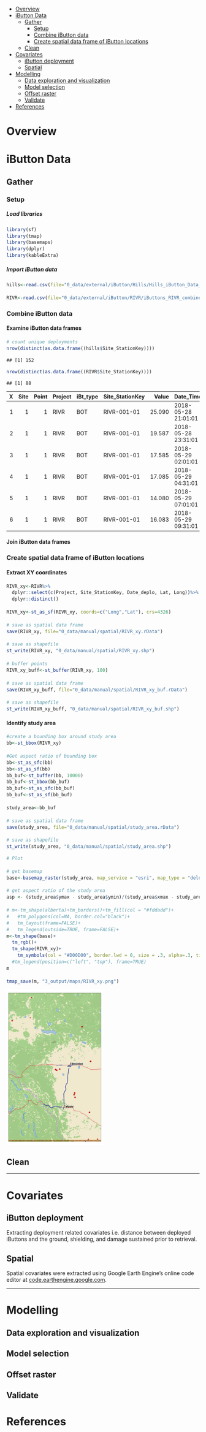 -   <a href="#overview" id="toc-overview">Overview</a>
-   <a href="#ibutton-data" id="toc-ibutton-data">iButton Data</a>
    -   <a href="#gather" id="toc-gather">Gather</a>
        -   <a href="#setup" id="toc-setup">Setup</a>
        -   <a href="#combine-ibutton-data" id="toc-combine-ibutton-data">Combine
            iButton data</a>
        -   <a href="#create-spatial-data-frame-of-ibutton-locations"
            id="toc-create-spatial-data-frame-of-ibutton-locations">Create spatial
            data frame of iButton locations</a>
    -   <a href="#clean" id="toc-clean">Clean</a>
-   <a href="#covariates" id="toc-covariates">Covariates</a>
    -   <a href="#ibutton-deployment" id="toc-ibutton-deployment">iButton
        deployment</a>
    -   <a href="#spatial" id="toc-spatial">Spatial</a>
-   <a href="#modelling" id="toc-modelling">Modelling</a>
    -   <a href="#data-exploration-and-visualization"
        id="toc-data-exploration-and-visualization">Data exploration and
        visualization</a>
    -   <a href="#model-selection" id="toc-model-selection">Model selection</a>
    -   <a href="#offset-raster" id="toc-offset-raster">Offset raster</a>
    -   <a href="#validate" id="toc-validate">Validate</a>
-   <a href="#references" id="toc-references">References</a>

# Overview

# iButton Data

## Gather

### Setup

##### Load libraries

``` r
library(sf)
library(tmap)
library(basemaps)
library(dplyr)
library(kableExtra)
```

##### Import iButton data

``` r
hills<-read.csv(file="0_data/external/iButton/Hills/Hills_iButton_Data_Combined_Corrected_for_Deployment_no_extremes_Apr_27.csv")

RIVR<-read.csv(file="0_data/external/iButton/RIVR/iButtons_RIVR_combined_April7_2022_no_extremes.csv")
```

### Combine iButton data

#### Examine iButton data frames

``` r
# count unique deployments
nrow(distinct(as.data.frame((hills$Site_StationKey))))
```

    ## [1] 152

``` r
nrow(distinct(as.data.frame((RIVR$Site_StationKey))))
```

    ## [1] 88

|   X | Site | Point | Project | iBt_type | Site_StationKey |  Value | Date_Time           | N_of_heat_shields_at_station | old_wrong\_ | Top_ibutton_id | Bottom_ibutton_id | Extra_top_ibutton_id | Extra_bottom_ibutton_id | Zone | Easting | Northing | Date_deplo     | Time_deplo | Comments |      Lat |      Long | Status   | Date_Time_dpl       | Date_Time_rtv       | Month | Year | Day | Month_Year | New_Site_Key    | week | extreme |
|----:|-----:|------:|:--------|:---------|:----------------|-------:|:--------------------|-----------------------------:|:------------|:---------------|:------------------|:---------------------|:------------------------|-----:|--------:|---------:|:---------------|:-----------|:---------|---------:|----------:|:---------|:--------------------|:--------------------|------:|-----:|----:|:-----------|:----------------|-----:|:--------|
|   1 |    1 |     1 | RIVR    | BOT      | RIVR-001-01     | 25.090 | 2018-05-28 21:01:01 |                            2 |             | 9A-2F324B41    | 67-2F33FA41       |                      | 74-2F11C641             |   12 |  519088 |  5437719 | 5/28/2018 0:00 | 16:13      | NA       | 49.09203 | -110.7385 | Deployed | 2018-05-28 16:13:00 | 2020-08-03 10:53:00 |     5 | 2018 |  28 | 5-2018     | RIVR-001-01-BOT |   22 | NA      |
|   2 |    1 |     1 | RIVR    | BOT      | RIVR-001-01     | 19.587 | 2018-05-28 23:31:01 |                            2 |             | 9A-2F324B41    | 67-2F33FA41       |                      | 74-2F11C641             |   12 |  519088 |  5437719 | 5/28/2018 0:00 | 16:13      | NA       | 49.09203 | -110.7385 | Deployed | 2018-05-28 16:13:00 | 2020-08-03 10:53:00 |     5 | 2018 |  28 | 5-2018     | RIVR-001-01-BOT |   22 | NA      |
|   3 |    1 |     1 | RIVR    | BOT      | RIVR-001-01     | 17.585 | 2018-05-29 02:01:01 |                            2 |             | 9A-2F324B41    | 67-2F33FA41       |                      | 74-2F11C641             |   12 |  519088 |  5437719 | 5/28/2018 0:00 | 16:13      | NA       | 49.09203 | -110.7385 | Deployed | 2018-05-28 16:13:00 | 2020-08-03 10:53:00 |     5 | 2018 |  29 | 5-2018     | RIVR-001-01-BOT |   22 | NA      |
|   4 |    1 |     1 | RIVR    | BOT      | RIVR-001-01     | 17.085 | 2018-05-29 04:31:01 |                            2 |             | 9A-2F324B41    | 67-2F33FA41       |                      | 74-2F11C641             |   12 |  519088 |  5437719 | 5/28/2018 0:00 | 16:13      | NA       | 49.09203 | -110.7385 | Deployed | 2018-05-28 16:13:00 | 2020-08-03 10:53:00 |     5 | 2018 |  29 | 5-2018     | RIVR-001-01-BOT |   22 | NA      |
|   5 |    1 |     1 | RIVR    | BOT      | RIVR-001-01     | 14.080 | 2018-05-29 07:01:01 |                            2 |             | 9A-2F324B41    | 67-2F33FA41       |                      | 74-2F11C641             |   12 |  519088 |  5437719 | 5/28/2018 0:00 | 16:13      | NA       | 49.09203 | -110.7385 | Deployed | 2018-05-28 16:13:00 | 2020-08-03 10:53:00 |     5 | 2018 |  29 | 5-2018     | RIVR-001-01-BOT |   22 | NA      |
|   6 |    1 |     1 | RIVR    | BOT      | RIVR-001-01     | 16.083 | 2018-05-29 09:31:01 |                            2 |             | 9A-2F324B41    | 67-2F33FA41       |                      | 74-2F11C641             |   12 |  519088 |  5437719 | 5/28/2018 0:00 | 16:13      | NA       | 49.09203 | -110.7385 | Deployed | 2018-05-28 16:13:00 | 2020-08-03 10:53:00 |     5 | 2018 |  29 | 5-2018     | RIVR-001-01-BOT |   22 | NA      |

#### Join iButton data frames

### Create spatial data frame of iButton locations

#### Extract XY coordinates

``` r
RIVR_xy<-RIVR%>%
  dplyr::select(c(Project, Site_StationKey, Date_deplo, Lat, Long))%>%
  dplyr::distinct()

RIVR_xy<-st_as_sf(RIVR_xy, coords=c("Long","Lat"), crs=4326)

# save as spatial data frame
save(RIVR_xy, file="0_data/manual/spatial/RIVR_xy.rData")

# save as shapefile
st_write(RIVR_xy, "0_data/manual/spatial/RIVR_xy.shp")

# buffer points
RIVR_xy_buff<-st_buffer(RIVR_xy, 100)

# save as spatial data frame
save(RIVR_xy_buff, file="0_data/manual/spatial/RIVR_xy_buf.rData")

# save as shapefile
st_write(RIVR_xy_buff, "0_data/manual/spatial/RIVR_xy_buf.shp")
```

#### Identify study area

``` r
#create a bounding box around study area
bb<-st_bbox(RIVR_xy)

#Get aspect ratio of bounding box
bb<-st_as_sfc(bb)
bb<-st_as_sf(bb)
bb_buf<-st_buffer(bb, 10000)
bb_buf<-st_bbox(bb_buf)
bb_buf<-st_as_sfc(bb_buf)
bb_buf<-st_as_sf(bb_buf)

study_area<-bb_buf

# save as spatial data frame
save(study_area, file="0_data/manual/spatial/study_area.rData")

# save as shapefile
st_write(study_area, "0_data/manual/spatial/study_area.shp")
```

``` r
# Plot

# get basemap
base<-basemap_raster(study_area, map_service = "esri", map_type = "delorme_world_base_map")

# get aspect ratio of the study area
asp <- (study_area$ymax - study_area$ymin)/(study_area$xmax - study_area$xmin)

# m<-tm_shape(alberta)+tm_borders()+tm_fill(col = "#fddadd")+
#   #tm_polygons(col=NA, border.col="black")+
#   tm_layout(frame=FALSE)+
#   tm_legend(outside=TRUE, frame=FALSE)+
m<-tm_shape(base)+
  tm_rgb()+
  tm_shape(RIVR_xy)+
    tm_symbols(col = "#D00D00", border.lwd = 0, size = .3, alpha=.3, title.shape="iButton locations", legend.format = list(text.align="right", text.to.columns = TRUE))
  #tm_legend(position=c("left", "top"), frame=TRUE)
m

tmap_save(m, "3_output/maps/RIVR_xy.png")
```

<img src="3_output/maps/RIVR_xy.png" alt="iButton locations." width="50%" />

## Clean

------------------------------------------------------------------------

# Covariates

## iButton deployment

Extracting deployment related covariates i.e. distance between deployed
iButtons and the ground, shielding, and damage sustained prior to
retrieval.

## Spatial

Spatial covariates were extracted using Google Earth Engine’s online
code editor at
[code.earthengine.google.com](http://code.earthengine.google.com/).

------------------------------------------------------------------------

# Modelling

## Data exploration and visualization

## Model selection

## Offset raster

## Validate

# References

<div id="refs">

</div>

<!--chapter:end:index.Rmd-->
